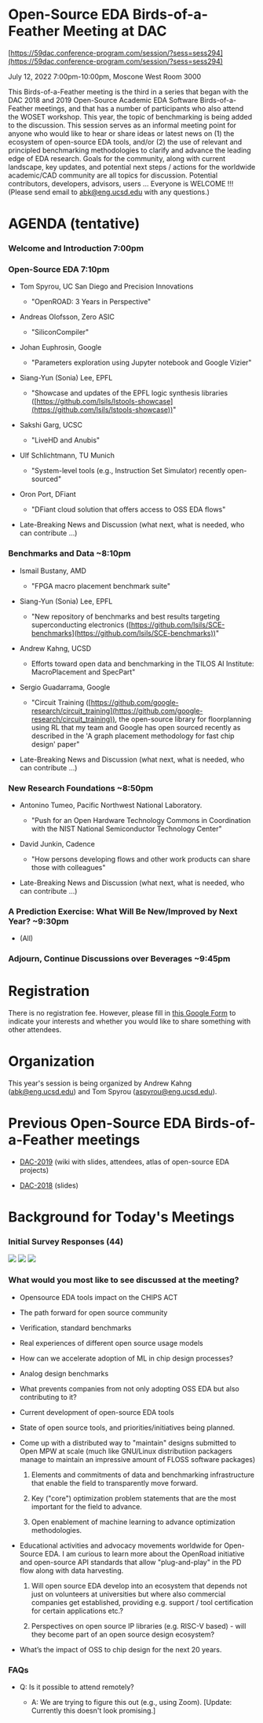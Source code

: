 # Open-Source EDA Birds-of-a-Feather Meeting at DAC
[https://59dac.conference-program.com/session/?sess=sess294](https://59dac.conference-program.com/session/?sess=sess294)

July 12, 2022
7:00pm-10:00pm, Moscone West Room 3000
 
This Birds-of-a-Feather meeting is the third in a series that began with the DAC 2018 and 2019 Open-Source Academic EDA Software Birds-of-a-Feather meetings, and that has a number of participants who also attend the WOSET workshop.  This year, the topic of benchmarking is being added to the discussion.  This session serves as an informal meeting point for anyone who would like to hear or share ideas or latest news on (1) the ecosystem of open-source EDA tools, and/or (2) the use of relevant and principled benchmarking methodologies to clarify and advance the leading edge of EDA research. Goals for the community, along with current landscape, key updates, and potential next steps / actions for the worldwide academic/CAD community are all topics for discussion. Potential contributors, developers, advisors, users … Everyone is WELCOME !!! (Please send email to abk@eng.ucsd.edu with any questions.)

# AGENDA (tentative)

### Welcome and Introduction 7:00pm

### Open-Source EDA 7:10pm

- Tom Spyrou, UC San Diego and Precision Innovations

  - "OpenROAD: 3 Years in Perspective"
  
- Andreas Olofsson, Zero ASIC

  - "SiliconCompiler"
  
- Johan Euphrosin, Google
  
  - "Parameters exploration using Jupyter notebook and Google Vizier"
  
- Siang-Yun (Sonia) Lee, EPFL

  - "Showcase and updates of the EPFL logic synthesis libraries ([https://github.com/lsils/lstools-showcase](https://github.com/lsils/lstools-showcase))"

- Sakshi Garg, UCSC

   - "LiveHD and Anubis"

- Ulf Schlichtmann, TU Munich
 
  - "System-level tools (e.g., Instruction Set Simulator) recently open-sourced"

- Oron Port, DFiant

  - "DFiant cloud solution that offers access to OSS EDA flows"

- Late-Breaking News and Discussion (what next, what is needed, who can contribute …)

### Benchmarks and Data  ~8:10pm

- Ismail Bustany, AMD

  - "FPGA macro placement benchmark suite"

- Siang-Yun (Sonia) Lee, EPFL

  - "New repository of benchmarks and best results targeting superconducting electronics ([https://github.com/lsils/SCE-benchmarks](https://github.com/lsils/SCE-benchmarks))"
  
- Andrew Kahng, UCSD

  - Efforts toward open data and benchmarking in the TILOS AI Institute: MacroPlacement and SpecPart"
  
- Sergio Guadarrama, Google

  - "Circuit Training ([https://github.com/google-research/circuit_training](https://github.com/google-research/circuit_training)), the open-source library for floorplanning using RL that my team and Google has open sourced recently as described in the 'A graph placement methodology for fast chip design' paper"

- Late-Breaking News and Discussion (what next, what is needed, who can contribute …)

### New Research Foundations ~8:50pm

- Antonino Tumeo, Pacific Northwest National Laboratory.  

  - "Push for an Open Hardware Technology Commons in Coordination with the NIST National Semiconductor Technology Center"
  
- David Junkin, Cadence

  - "How persons developing flows and other work products can share those with colleagues"
  
- Late-Breaking News and Discussion (what next, what is needed, who can contribute …)

### A Prediction Exercise: What Will Be New/Improved by Next Year?  ~9:30pm

- (All)

### Adjourn, Continue Discussions over Beverages  ~9:45pm


# Registration
There is no registration fee. However, please fill in [this Google Form](https://docs.google.com/forms/d/e/1FAIpQLSczKTmaTTg_DlrXA0mQ7tYq65e5lte8ldJFgJrKDWqhbpDXpQ/viewform?usp=sf_link) to indicate your interests and whether you would like to share something with other attendees.

# Organization
This year's session is being organized by Andrew Kahng (abk@eng.ucsd.edu) and Tom Spyrou (aspyrou@eng.ucsd.edu).

# Previous Open-Source EDA Birds-of-a-Feather meetings

- [DAC-2019](https://github.com/The-OpenROAD-Project/Birds-of-a-Feather-Open-Source-Academic-EDA-Software/wiki/DAC-2019-Birds-of-a-Feather:-Open-Source-Academic-EDA-Software) (wiki with slides, attendees, atlas of open-source EDA projects)

- [DAC-2018](https://drive.google.com/open?id=1m8ZJEvfLcUhiL1KX7rj18gzi-zLhI6P2) (slides)

# Background for Today's Meetings

### Initial Survey Responses (44)

<img src="./doc/01.png">
<img src="./doc/02.png">
<img src="./doc/03.png">

### What would you most like to see discussed at the meeting?

- Opensource EDA tools impact on the CHIPS ACT

- The path forward for open source community

- Verification, standard benchmarks

- Real experiences of different open source usage models

- How can we accelerate adoption of ML in chip design processes?

- Analog design benchmarks

- What prevents companies from not only adopting OSS EDA but also contributing to it?

- Current development of open-source EDA tools

- State of open source tools, and priorities/initiatives being planned.

- Come up with a distributed way to "maintain" designs submitted to Open MPW at scale (much like GNU/Linux distributiion packagers manage to maintain an impressive amount of FLOSS software packages)

  1. Elements and commitments of data and benchmarking infrastructure that enable the field to transparently move forward. 
  
  2. Key ("core") optimization problem statements that are the most important for the field to advance. 
  
  3. Open enablement of machine learning to advance optimization methodologies.
  
- Educational activities and advocacy movements worldwide for Open-Source EDA. 
I am curious to learn more about the OpenRoad initiative and open-source API standards that allow "plug-and-play" in the PD flow along with data harvesting.

  1. Will open source EDA develop into an ecosystem that depends not just on volunteers at universities but where also commercial companies get established, providing e.g. support / tool certification for certain applications etc.?  
  
  2. Perspectives on open source IP libraries (e.g. RISC-V based) - will they become part of an open source design ecosystem?
  
- What’s the impact of OSS to chip design for the next 20 years.

### FAQs

- Q: Is it possible to attend remotely?  

  - A: We are trying to figure this out (e.g., using Zoom). [Update: Currently this doesn't look promising.]


